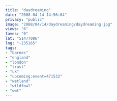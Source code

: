```yaml
---
title: "daydreaming"
date: "2008-04-14 14:56:04"
privacy: "public"
image: "2008/04/14/daydreaming/daydreaming.jpg"
views: "6"
faves: "0"
lat: "51477086"
lng: "-235165"
tags:
- "barnes"
- "england"
- "london"
- "trust"
- "uk"
- "upcoming:event=471532"
- "wetland"
- "wildfowl"
- "wwt"
---
```



